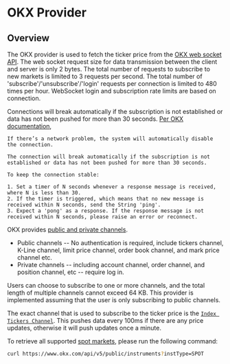 # OKX Provider

## Overview

The OKX provider is used to fetch the ticker price from the [OKX web socket API](https://www.okx.com/docs-v5/en/#overview-websocket-overview). The web socket request size for data transmission between the client and server is only 2 bytes. The total number of requests to subscribe to new markets is limited to 3 requests per second. The total number of 'subscribe'/'unsubscribe'/'login' requests per connection is limited to 480 times per hour. WebSocket login and subscription rate limits are based on connection.

Connections will break automatically if the subscription is not established or data has not been pushed for more than 30 seconds. [Per OKX documentation](https://www.okx.com/docs-v5/en/#overview-websocket-overview),

```text
If there’s a network problem, the system will automatically disable the connection.

The connection will break automatically if the subscription is not established or data has not been pushed for more than 30 seconds.

To keep the connection stable:

1. Set a timer of N seconds whenever a response message is received, where N is less than 30.
2. If the timer is triggered, which means that no new message is received within N seconds, send the String 'ping'.
3. Expect a 'pong' as a response. If the response message is not received within N seconds, please raise an error or reconnect.
```

OKX provides [public and private channels](https://www.okx.com/docs-v5/en/?shell#overview-websocket-subscribe). 

* Public channels -- No authentication is required, include tickers channel, K-Line channel, limit price channel, order book channel, and mark price channel etc.
* Private channels -- including account channel, order channel, and position channel, etc -- require log in.

Users can choose to subscribe to one or more channels, and the total length of multiple channels cannot exceed 64 KB. This provider is implemented assuming that the user is only subscribing to public channels.

The exact channel that is used to subscribe to the ticker price is the [`Index Tickers Channel`](https://www.okx.com/docs-v5/en/?shell#public-data-websocket-index-tickers-channel). This pushes data every 100ms if there are any price updates, otherwise it will push updates once a minute.

To retrieve all supported [spot markets](https://www.okx.com/docs-v5/en/?shell#public-data-rest-api-get-instruments), please run the following command:

```bash
curl https://www.okx.com/api/v5/public/instruments?instType=SPOT
```
